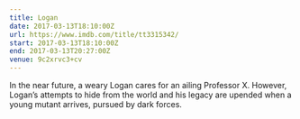 ```yaml
---
title: Logan
date: 2017-03-13T18:10:00Z
url: https://www.imdb.com/title/tt3315342/
start: 2017-03-13T18:10:00Z
end: 2017-03-13T20:27:00Z
venue: 9c2xrvc3+cv
---
```

In the near future, a weary Logan cares for an ailing Professor X. However, Logan’s attempts to hide from the world and his legacy are upended when a young mutant arrives, pursued by dark forces.
